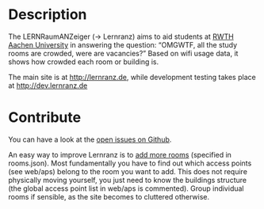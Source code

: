 
Description
===========

The LERNRaumANZeiger (-> Lernranz) aims to aid students at [RWTH Aachen University](https://www.rwth-aachen.de/)
in answering the question: “OMGWTF, all the study rooms are crowded, were are vacancies?” Based on wifi usage data,
it shows how crowded each room or building is.

The main site is at http://lernranz.de, while development testing takes place at http://dev.lernranz.de


Contribute
==========
You can have a look at the [open issues on Github](https://github.com/lernranz/lernranz/issues).

An easy way to improve Lernranz is to [add more rooms](https://github.com/lernranz/lernranz/edit/master/README.md) (specified in rooms.json). Most fundamentally you have to find
out which access points (see web/aps) belong to the room you want to add. This does not require physically moving
yourself, you just need to know the buildings structure (the global access point list in web/aps is commented).
Group individual rooms if sensible, as the site becomes to cluttered otherwise.
